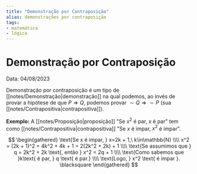 ```yaml
---
title: "Demonstração por Contraposição"
alias: demonstrações por contraposição
tags:
- matemática
- lógica
---
```

# Demonstração por Contraposição

Data: 04/08/2023

Demonstração por contraposição é um tipo de [[notes/Demonstração|demonstração]] na qual podemos, ao invés de provar a hipótese de que $P \Rightarrow Q$, podemos provar $\sim Q \Rightarrow \sim P$ (sua [[notes/Contrapositiva|contrapositiva]]).

**Exemplo:** A [[notes/Proposição|proposição]] "Se $x^2$ é par, $x$ é par" tem como [[notes/Contrapositiva|contrapositiva]] "Se $x$ é impar, $x^2$ é impar".

$$
\begin{gathered}
\text{Se x é impar, } x=2k + 1,\ k\in\mathbb{N} \\\\
x^2 = (2k + 1)^2 = 4k^2 + 4k + 1 = 2(2k^2 + 2k) + 1 \\\\
\text{Se assumimos que } q = 2k^2 + 2k \text{, então } x^2 = 2q + 1 \\\\
\text{Como sabemos que }k\text{ é par, } q \text{ é par.} \\\\
\text{Logo, } x^2 \text{ é ímpar }. \blacksquare
\end{gathered}
$$